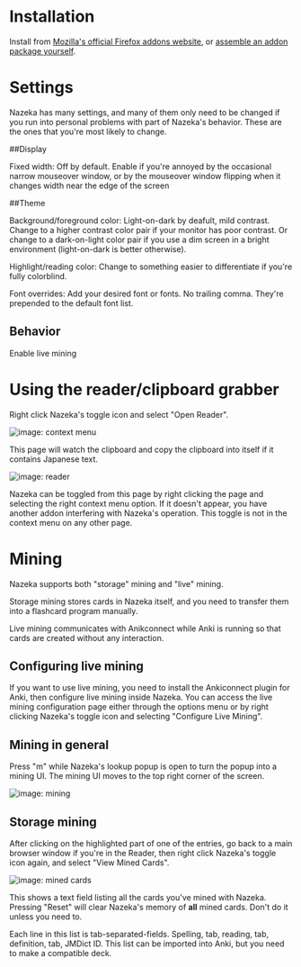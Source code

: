# Installation

Install from [Mozilla's official Firefox addons website](https://addons.mozilla.org/en-US/firefox/addon/nazeka/), or [assemble an addon package yourself](https://github.com/wareya/nazeka/blob/master/readme.txt).

# Settings

Nazeka has many settings, and many of them only need to be changed if you run into personal problems with part of Nazeka's behavior. These are the ones that you're most likely to change.

##Display

Fixed width: Off by default. Enable if you're annoyed by the occasional narrow mouseover window, or by the mouseover window flipping when it changes width near the edge of the screen

##Theme

Background/foreground color: Light-on-dark by deafult, mild contrast. Change to a higher contrast color pair if your monitor has poor contrast. Or change to a dark-on-light color pair if you use a dim screen in a bright environment (light-on-dark is better otherwise).

Highlight/reading color: Change to something easier to differentiate if you're fully colorblind.

Font overrides: Add your desired font or fonts. No trailing comma. They're prepended to the default font list.

## Behavior

Enable live mining


# Using the reader/clipboard grabber

Right click Nazeka's toggle icon and select "Open Reader".

![image: context menu](https://i.imgur.com/nJe6HQr.png)

This page will watch the clipboard and copy the clipboard into itself if it contains Japanese text.

![image: reader](https://i.imgur.com/Grtm8Mp.png)

Nazeka can be toggled from this page by right clicking the page and selecting the right context menu option. If it doesn't appear, you have another addon interfering with Nazeka's operation. This toggle is not in the context menu on any other page.

# Mining

Nazeka supports both "storage" mining and "live" mining.

Storage mining stores cards in Nazeka itself, and you need to transfer them into a flashcard program manually.

Live mining communicates with Anikconnect while Anki is running so that cards are created without any interaction.

## Configuring live mining

If you want to use live mining, you need to install the Ankiconnect plugin for Anki, then configure live mining inside Nazeka. You can access the live mining configuration page either through the options menu or by right clicking Nazeka's toggle icon and selecting "Configure Live Mining".

## Mining in general

Press "m" while Nazeka's lookup popup is open to turn the popup into a mining UI. The mining UI moves to the top right corner of the screen.

![image: mining](https://i.imgur.com/z7Yjj1w.png)

## Storage mining

After clicking on the highlighted part of one of the entries, go back to a main browser window if you're in the Reader, then right click Nazeka's toggle icon again, and select "View Mined Cards".

![image: mined cards](https://i.imgur.com/bcERj3n.png)

This shows a text field listing all the cards you've mined with Nazeka. Pressing "Reset" will clear Nazeka's memory of **all** mined cards. Don't do it unless you need to.

Each line in this list is tab-separated-fields. Spelling, tab, reading, tab, definition, tab, JMDict ID. This list can be imported into Anki, but you need to make a compatible deck.
